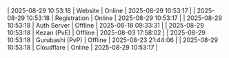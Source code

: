 | 2025-08-29 10:53:18 | Website | Online | 2025-08-29 10:53:17 |
| 2025-08-29 10:53:18 | Registration | Online | 2025-08-29 10:53:17 |
| 2025-08-29 10:53:18 | Auth Server | Offline | 2025-08-18 09:33:31 |
| 2025-08-29 10:53:18 | Kezan (PvE) | Offline | 2025-08-03 17:58:02 |
| 2025-08-29 10:53:18 | Gurubashi (PvP) | Offline | 2025-08-23 21:44:06 |
| 2025-08-29 10:53:18 | Cloudflare | Online | 2025-08-29 10:53:17 |
